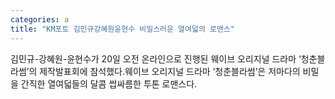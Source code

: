 ```yaml
---
categories: a
title: "KM포토 김민규강혜원윤현수 비밀스러운 열여덟의 로맨스"
---
```

김민규-강혜원-윤현수가 20일 오전 온라인으로 진행된 웨이브 오리지널 드라마 ‘청춘블라썸’의 제작발표회에 참석했다.웨이브 오리지널 드라마 ‘청춘블라썸’은 저마다의 비밀을 간직한 열여덟들의 달콤 쌉싸름한 투톤 로맨스다.